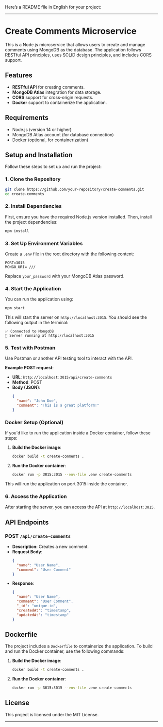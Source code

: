 Here’s a README file in English for your project:

---

# Create Comments Microservice

This is a Node.js microservice that allows users to create and manage comments using MongoDB as the database. The application follows RESTful API principles, uses SOLID design principles, and includes CORS support.

## Features
- **RESTful API** for creating comments.
- **MongoDB Atlas** integration for data storage.
- **CORS** support for cross-origin requests.
- **Docker** support to containerize the application.

## Requirements

- Node.js (version 14 or higher)
- MongoDB Atlas account (for database connection)
- Docker (optional, for containerization)

## Setup and Installation

Follow these steps to set up and run the project:

### 1. Clone the Repository

```bash
git clone https://github.com/your-repository/create-comments.git
cd create-comments
```

### 2. Install Dependencies

First, ensure you have the required Node.js version installed. Then, install the project dependencies:

```bash
npm install
```

### 3. Set Up Environment Variables

Create a `.env` file in the root directory with the following content:

```
PORT=3015
MONGO_URI= ///
```

Replace `your_password` with your MongoDB Atlas password.

### 4. Start the Application

You can run the application using:

```bash
npm start
```

This will start the server on `http://localhost:3015`. You should see the following output in the terminal:

```
✅ Connected to MongoDB
🚀 Server running at http://localhost:3015
```

### 5. Test with Postman

Use Postman or another API testing tool to interact with the API.

**Example POST request**:

- **URL**: `http://localhost:3015/api/create-comments`
- **Method**: POST
- **Body (JSON)**:
  ```json
  {
    "name": "John Doe",
    "comment": "This is a great platform!"
  }
  ```

### Docker Setup (Optional)

If you'd like to run the application inside a Docker container, follow these steps:

1. **Build the Docker image**:

   ```bash
   docker build -t create-comments .
   ```

2. **Run the Docker container**:

   ```bash
   docker run -p 3015:3015 --env-file .env create-comments
   ```

This will run the application on port 3015 inside the container.

### 6. Access the Application

After starting the server, you can access the API at `http://localhost:3015`.

## API Endpoints

### POST `/api/create-comments`

- **Description**: Creates a new comment.
- **Request Body**:
  ```json
  {
    "name": "User Name",
    "comment": "User Comment"
  }
  ```
- **Response**:
  ```json
  {
    "name": "User Name",
    "comment": "User Comment",
    "_id": "unique-id",
    "createdAt": "timestamp",
    "updatedAt": "timestamp"
  }
  ```

## Dockerfile

The project includes a `Dockerfile` to containerize the application. To build and run the Docker container, use the following commands:

1. **Build the Docker image**:

   ```bash
   docker build -t create-comments .
   ```

2. **Run the Docker container**:

   ```bash
   docker run -p 3015:3015 --env-file .env create-comments
   ```

## License

This project is licensed under the MIT License.

---
